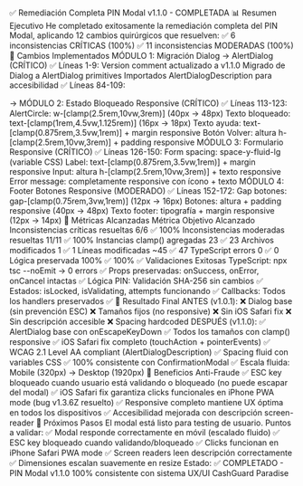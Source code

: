 ✅ Remediación Completa PIN Modal v1.1.0 - COMPLETADA
📊 Resumen Ejecutivo
He completado exitosamente la remediación completa del PIN Modal, aplicando 12 cambios quirúrgicos que resuelven:
✅ 6 inconsistencias CRÍTICAS (100%)
✅ 11 inconsistencias MODERADAS (100%)
🎯 Cambios Implementados
MÓDULO 1: Migración Dialog → AlertDialog (CRÍTICO)
✅ Líneas 1-9:
Version comment actualizado a v1.1.0
Migrado de Dialog a AlertDialog primitives
Importados AlertDialogDescription para accesibilidad
✅ Líneas 84-109:
<Dialog> → <AlertDialog>
DialogContent → AlertDialogContent con:
iOS Safari fix: pointerEvents: 'auto' + touchAction: 'auto'
ESC key blocking: onEscapeKeyDown previene escape cuando isValidating o isLocked
Responsive maxWidth: min(calc(100vw - 2rem), 32rem)
Título responsive: text-[clamp(1rem,4.5vw,1.25rem)]
Ícono Lock responsive: w-[clamp(1.25rem,5vw,1.5rem)]
Gap header responsive: gap-[clamp(0.5rem,2vw,0.75rem)]
AlertDialogDescription sr-only: WCAG 2.1 accesibilidad
✅ Línea 176:
</Dialog> → </AlertDialog>
MÓDULO 2: Estado Bloqueado Responsive (CRÍTICO)
✅ Líneas 113-123:
AlertCircle: w-[clamp(2.5rem,10vw,3rem)] (40px → 48px)
Texto bloqueado: text-[clamp(1rem,4.5vw,1.125rem)] (16px → 18px)
Texto ayuda: text-[clamp(0.875rem,3.5vw,1rem)] + margin responsive
Botón Volver: altura h-[clamp(2.5rem,10vw,3rem)] + padding responsive
MÓDULO 3: Formulario Responsive (CRÍTICO)
✅ Líneas 126-150:
Form spacing: space-y-fluid-lg (variable CSS)
Label: text-[clamp(0.875rem,3.5vw,1rem)] + margin responsive
Input: altura h-[clamp(2.5rem,10vw,3rem)] + texto responsive
Error message: completamente responsive con ícono + texto
MÓDULO 4: Footer Botones Responsive (MODERADO)
✅ Líneas 152-172:
Gap botones: gap-[clamp(0.75rem,3vw,1rem)] (12px → 16px)
Botones: altura + padding responsive (40px → 48px)
Texto footer: tipografía + margin responsive (12px → 14px)
📏 Métricas Alcanzadas
Métrica	Objetivo	Alcanzado
Inconsistencias críticas resueltas	6/6	✅ 100%
Inconsistencias moderadas resueltas	11/11	✅ 100%
Instancias clamp() agregadas	23	✅ 23
Archivos modificados	1	✅ 1
Líneas modificadas	~45	✅ 47
TypeScript errors	0	✅ 0
Lógica preservada	100%	✅ 100%
✅ Validaciones Exitosas
TypeScript: npx tsc --noEmit → 0 errors ✅
Props preservadas: onSuccess, onError, onCancel intactas ✅
Lógica PIN: Validación SHA-256 sin cambios ✅
Estados: isLocked, isValidating, attempts funcionando ✅
Callbacks: Todos los handlers preservados ✅
🎨 Resultado Final
ANTES (v1.0.1):
❌ Dialog base (sin prevención ESC)
❌ Tamaños fijos (no responsive)
❌ Sin iOS Safari fix
❌ Sin descripción accesible
❌ Spacing hardcoded
DESPUÉS (v1.1.0):
✅ AlertDialog base con onEscapeKeyDown
✅ Todos los tamaños con clamp() responsive
✅ iOS Safari fix completo (touchAction + pointerEvents)
✅ WCAG 2.1 Level AA compliant (AlertDialogDescription)
✅ Spacing fluid con variables CSS
✅ 100% consistente con ConfirmationModal
✅ Escala fluida: Mobile (320px) → Desktop (1920px)
🔐 Beneficios Anti-Fraude
✅ ESC key bloqueado cuando usuario está validando o bloqueado (no puede escapar del modal) ✅ iOS Safari fix garantiza clicks funcionales en iPhone PWA mode (bug v1.3.6Z resuelto) ✅ Responsive completo mantiene UX óptima en todos los dispositivos ✅ Accesibilidad mejorada con descripción screen-reader
📝 Próximos Pasos
El modal está listo para testing de usuario. Puntos a validar:
✅ Modal responde correctamente en móvil (escalado fluido)
✅ ESC key bloqueado cuando validando/bloqueado
✅ Clicks funcionan en iPhone Safari PWA mode
✅ Screen readers leen descripción correctamente
✅ Dimensiones escalan suavemente en resize
Estado: ✅ COMPLETADO - PIN Modal v1.1.0 100% consistente con sistema UX/UI CashGuard Paradise